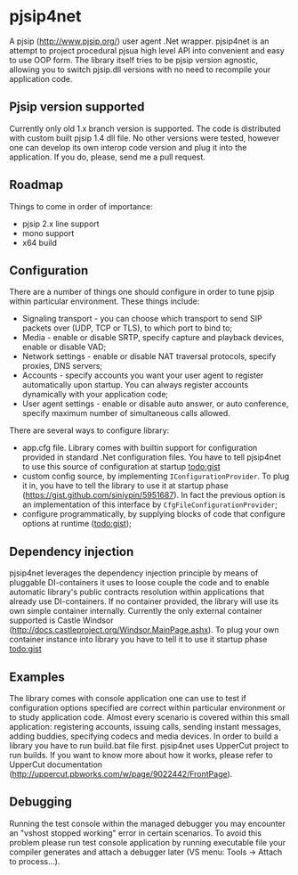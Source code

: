 pjsip4net
=========
A pjsip (http://www.pjsip.org/) user agent .Net wrapper.
pjsip4net is an attempt to project procedural pjsua high level API into convenient and easy to use OOP form. The library itself tries to be pjsip version agnostic, allowing you to switch pjsip.dll versions with no need to recompile your application code.   

Pjsip version supported
-----------
Currently only old 1.x branch version is supported. The code is distributed with custom built pjsip 1.4 dll file. No other versions were tested, however one can develop its own interop code version and plug it into the application. If you do, please, send me a pull request.

Roadmap
-----------
Things to come in order of importance:
  * pjsip 2.x line support
  * mono support
  * x64 build

Configuration
-----------
There are a number of things one should configure in order to tune pjsip within particular environment. These things include:
  * Signaling transport - you can choose which transport to send SIP packets over (UDP, TCP or TLS), to which port to bind to;
  * Media - enable or disable SRTP, specify capture and playback devices, enable or disable VAD;
  * Network settings - enable or disable NAT traversal protocols, specify proxies, DNS servers;
  * Accounts - specify accounts you want your user agent to register automatically upon startup. You can always register accounts dynamically with your application code;
  * User agent settings - enable or disable auto answer, or auto conference, specify maximum number of simultaneous calls allowed.

There are several ways to configure library:
  * app.cfg file. Library comes with builtin support for configuration provided in standard .Net configuration files. You have to tell pjsip4net to use this source of configuration at startup <todo:gist>
  * custom config source, by implementing `IConfigurationProvider`. To plug it in, you have to tell the library to use it at startup phase (https://gist.github.com/siniypin/5951687). In fact the previous option is an implementation of this interface by `CfgFileConfigurationProvider`;
  * configure programmatically, by supplying blocks of code that configure options at runtime (<todo:gist>);

Dependency injection
-----------
pjsip4net leverages the dependency injection principle by means of pluggable DI-containers it uses to loose couple the code and to enable automatic library's public contracts resolution within applications that already use DI-containers. 
If no container provided, the library will use its own simple container internally. Currently the only external container supported is Castle Windsor (http://docs.castleproject.org/Windsor.MainPage.ashx). 
To plug your own container instance into library you have to tell it to use it startup phase <todo:gist>

Examples
-----------
The library comes with console application one can use to test if configuration options specified are correct within particular environment or to study application code. Almost every scenario is covered within this small application: registering accounts, issuing calls, sending instant messages, adding buddies, specifying codecs and media devices. 
In order to build a library you have to run build.bat file first. pjsip4net uses UpperCut project to run builds. If you want to know more about how it works, please refer to UpperCut documentation (http://uppercut.pbworks.com/w/page/9022442/FrontPage). 

Debugging
-----------
Running the test console within the managed debugger you may encounter an "vshost stopped working" error in certain scenarios. To avoid this problem please run test console application by running executable file your compiler generates and attach a debugger later (VS menu: Tools -> Attach to process...).
